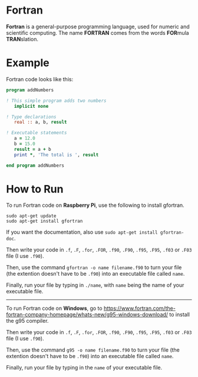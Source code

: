 # Fortran
**Fortran** is a general-purpose programming language, used for numeric and scientific computing. The name **FORTRAN** comes from the words **FOR**mula **TRAN**slation.

# Example
Fortran code looks like this:
```fortran
program addNumbers

! This simple program adds two numbers
   implicit none

! Type declarations
   real :: a, b, result

! Executable statements
   a = 12.0
   b = 15.0
   result = a + b
   print *, 'The total is ', result

end program addNumbers
```

# How to Run
To run Fortran code on **Raspberry Pi**, use the following to install gfortran.
```
sudo apt-get update
sudo apt-get install gfortran
```
If you want the documentation, also use `sudo apt-get install gfortran-doc`.

Then write your code in `.f`, `.F`, `.for`, `.FOR`, `.f90`, `.F90`, `.f95`, `.F95`, `.f03` or `.F03` file (I use `.f90`).

Then, use the command `gfortran -o name filename.f90` to turn your file (the extention doesn't have to be `.f90`) into an executable file called `name`.

Finally, run your file by typing in `./name`, with `name` being the name of your executable file.

-------------------------------------

To run Fortran code on **Windows**, go to https://www.fortran.com/the-fortran-company-homepage/whats-new/g95-windows-download/ to install the g95 compiler.

Then write your code in `.f`, `.F`, `.for`, `.FOR`, `.f90`, `.F90`, `.f95`, `.F95`, `.f03` or `.F03` file (I use `.f90`).

Then, use the command `g95 -o name filename.f90` to turn your file (the extention doesn't have to be `.f90`) into an executable file called `name`.

Finally, run your file by typing in the `name` of your executable file.
